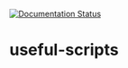 [![Documentation Status](https://readthedocs.org/projects/useful-scripts2/badge/?version=latest)](http://useful-scripts2.readthedocs.io/en/latest/?badge=latest)


# useful-scripts
